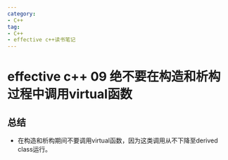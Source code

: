 ```yaml
---
category: 
- C++
tag:
- C++
- effective c++读书笔记
---
```


# effective c++ 09 绝不要在构造和析构过程中调用virtual函数


## 总结

- 在构造和析构期间不要调用virtual函数，因为这类调用从不下降至derived class运行。